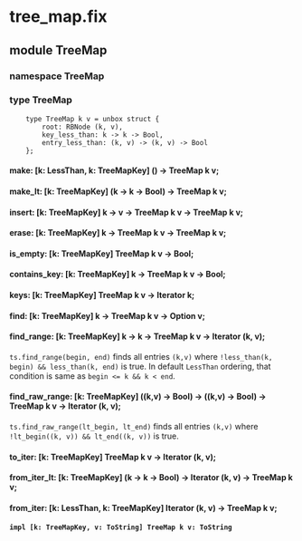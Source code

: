 # tree_map.fix

## module TreeMap

### namespace TreeMap

### type TreeMap

```
    type TreeMap k v = unbox struct {
        root: RBNode (k, v),
        key_less_than: k -> k -> Bool,
        entry_less_than: (k, v) -> (k, v) -> Bool
    };
```
#### make: [k: LessThan, k: TreeMapKey] () -> TreeMap k v;

#### make_lt: [k: TreeMapKey] (k -> k -> Bool) -> TreeMap k v;

#### insert: [k: TreeMapKey] k -> v -> TreeMap k v -> TreeMap k v;

#### erase: [k: TreeMapKey] k -> TreeMap k v -> TreeMap k v;

#### is_empty: [k: TreeMapKey] TreeMap k v -> Bool;

#### contains_key: [k: TreeMapKey] k -> TreeMap k v -> Bool;

#### keys: [k: TreeMapKey] TreeMap k v -> Iterator k;

#### find: [k: TreeMapKey] k -> TreeMap k v -> Option v;

#### find_range: [k: TreeMapKey] k -> k -> TreeMap k v -> Iterator (k, v);

`ts.find_range(begin, end)` finds all entries `(k,v)`
where `!less_than(k, begin) && less_than(k, end)` is true.
In default `LessThan` ordering, that condition is same as `begin <= k && k < end`.

#### find_raw_range: [k: TreeMapKey] ((k,v) -> Bool) -> ((k,v) -> Bool) -> TreeMap k v -> Iterator (k, v);

`ts.find_raw_range(lt_begin, lt_end)` finds all entries `(k,v)`
where `!lt_begin((k, v)) && lt_end((k, v))` is true.

#### to_iter: [k: TreeMapKey] TreeMap k v -> Iterator (k, v);

#### from_iter_lt: [k: TreeMapKey] (k -> k -> Bool) -> Iterator (k, v) -> TreeMap k v;

#### from_iter: [k: LessThan, k: TreeMapKey] Iterator (k, v) -> TreeMap k v;

#### `impl [k: TreeMapKey, v: ToString] TreeMap k v: ToString`

